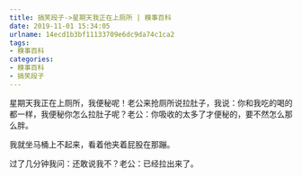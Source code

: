 ```yaml
---
title: 搞笑段子->星期天我正在上厕所 | 糗事百科
date: 2019-11-01 15:34:05
urlname: 14ecd1b3bf11133709e6dc9da74c1ca2
tags: 
- 糗事百科
categories:
- 糗事百科
- 搞笑段子
---
```

星期天我正在上厕所，我便秘呢！老公来抢厕所说拉肚子，我说：你和我吃的喝的都一样，我便秘你怎么拉肚子呢？老公：你吸收的太多了才便秘的，要不然怎么那么胖。

我就坐马桶上不起来，看着他夹着屁股在那蹦。

过了几分钟我问：还敢说我不？老公：已经拉出来了。


